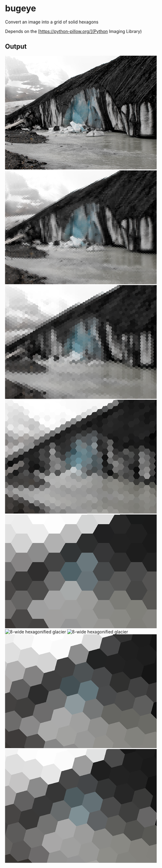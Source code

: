 # bugeye
Convert an image into a grid of solid hexagons

Depends on the [https://python-pillow.org/](Python Imaging Library)

## Output
![Original image of a glacier](https://github.com/WimbledonLabs/bugeye/raw/master/raw/test.png)
![100-wide hexagonified glacier](https://github.com/WimbledonLabs/bugeye/raw/master/raw/100_count.png)
![50-wide hexagonified glacier](https://github.com/WimbledonLabs/bugeye/raw/master/raw/50_count.png)
![25-wide hexagonified glacier](https://github.com/WimbledonLabs/bugeye/raw/master/raw/25_count.png)
![8-wide hexagonified glacier](https://github.com/WimbledonLabs/bugeye/raw/master/raw/8_count.png)
![8-wide hexagonified glacier](https://github.com/WimbledonLabs/bugeye/raw/master/raw/8_count_x_30.png)
![8-wide hexagonified glacier](https://github.com/WimbledonLabs/bugeye/raw/master/raw/8_count_x_30_y_59.png)
![8-wide hexagonified glacier](https://github.com/WimbledonLabs/bugeye/raw/master/raw/8_count_45_ang.png)
![8-wide hexagonified glacier](https://github.com/WimbledonLabs/bugeye/raw/master/raw/8_count_45_ang_x_30_y_50.png)
